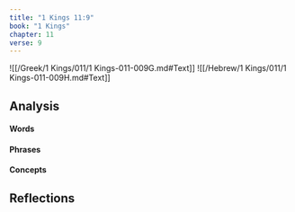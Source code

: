 ```yaml
---
title: "1 Kings 11:9"
book: "1 Kings"
chapter: 11
verse: 9
---
```

![[/Greek/1 Kings/011/1 Kings-011-009G.md#Text]]
![[/Hebrew/1 Kings/011/1 Kings-011-009H.md#Text]]

## Analysis

#### Words

#### Phrases

#### Concepts

## Reflections
